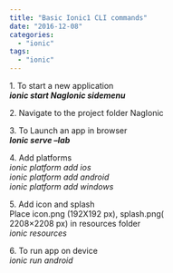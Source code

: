 ```yaml
---
title: "Basic Ionic1 CLI commands"
date: "2016-12-08"
categories: 
  - "ionic"
tags: 
  - "ionic"
---
```


1\. To start a new application  
**_ionic start NagIonic sidemenu_**

2\. Navigate to the project folder NagIonic

3\. To Launch an app in browser  
**_Ionic serve –lab_**

4\. Add platforms  
_ionic platform add ios_  
_ionic platform add android_  
_ionic platform add windows_

5\. Add icon and splash  
Place icon.png (192X192 px), splash.png(  
2208×2208 px) in resources folder  
_ionic resources_

6\. To run app on device  
_ionic run android_

